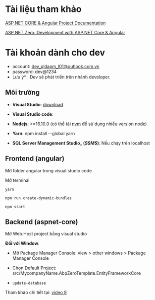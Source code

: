 # Tài liệu tham khảo

[ASP.NET CORE & Angular Project Documentation](https://docs.aspnetzero.com/en/aspnet-core-angular/v11.0.0)

[ASP.NET Zero: Development with ASP.NET Core & Angular](https://www.udemy.com/course/aspnet-zero-aspnet-core-angular/)


# Tài khoản dành cho dev

 - account: dev_qldapm_l01@outlook.com.vn 
 - password: dev@1234
 - Lưu ý* : Dev sẽ phát triển trên nhánh developer.

## Môi trường
 - **Visual Studio**: [download](https://visualstudio.microsoft.com/downloads/)

  - **Visual Studio code**: 

- **Nodejs**: >=16.10.0 (có thể tải [nvm](https://github.com/coreybutler/nvm-windows/releases) để sử dụng nhiều version node)

- **Yarn**: npm install --global yarn

- **SQL Server Management Studio_ (_SSMS_)**: Nếu chạy trên localhost
   
  

## Frontend (angular)
Mở folder angular trong visual studio code

Mở terminal

    yarn
   
    npm run create-dynamic-bundles

    npm start

   



## Backend (aspnet-core)
Mở Web.Host project bằng visual studio

**Đối với Window**: 

 - Mở Package Manager Console: view > other windows > Package Manager
   Console
 
 - Chọn Default Project: src/MycompanyName.AbpZeroTemplate.EntityFrameworkCore
 - `update-database`
   
Tham khảo chi tiết tại: [video 9](https://www.udemy.com/course/aspnet-zero-aspnet-core-angular/learn/lecture/14469074#overview)
